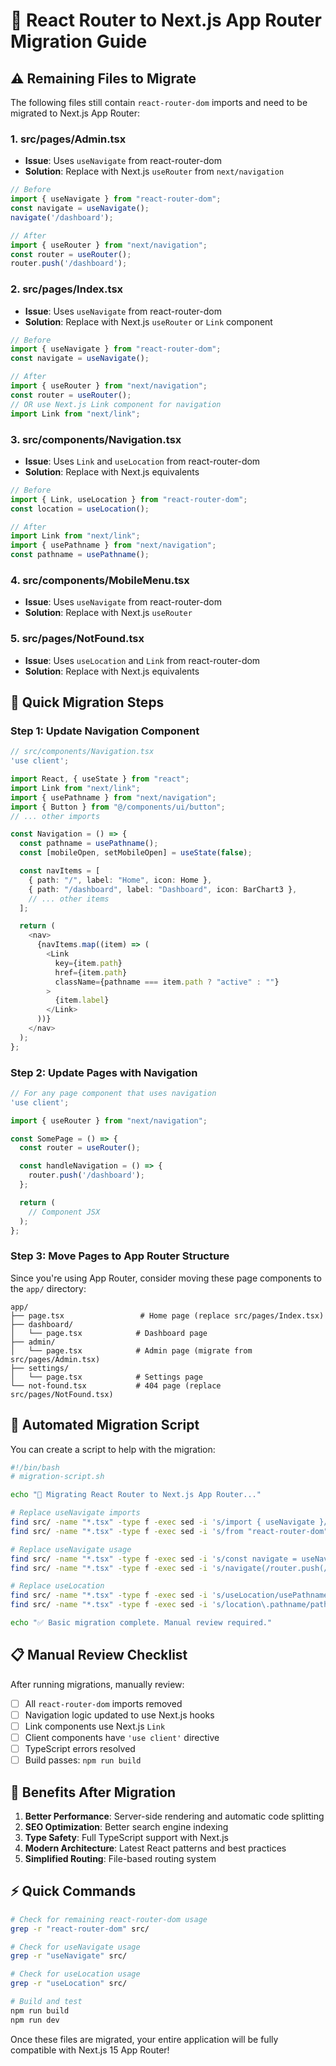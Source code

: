 # 🔄 React Router to Next.js App Router Migration Guide

## ⚠️ Remaining Files to Migrate

The following files still contain `react-router-dom` imports and need to be migrated to Next.js App Router:

### 1. **src/pages/Admin.tsx**
- **Issue**: Uses `useNavigate` from react-router-dom
- **Solution**: Replace with Next.js `useRouter` from `next/navigation`

```typescript
// Before
import { useNavigate } from "react-router-dom";
const navigate = useNavigate();
navigate('/dashboard');

// After
import { useRouter } from "next/navigation";
const router = useRouter();
router.push('/dashboard');
```

### 2. **src/pages/Index.tsx**
- **Issue**: Uses `useNavigate` from react-router-dom
- **Solution**: Replace with Next.js `useRouter` or `Link` component

```typescript
// Before
import { useNavigate } from "react-router-dom";
const navigate = useNavigate();

// After
import { useRouter } from "next/navigation";
const router = useRouter();
// OR use Next.js Link component for navigation
import Link from "next/link";
```

### 3. **src/components/Navigation.tsx**
- **Issue**: Uses `Link` and `useLocation` from react-router-dom
- **Solution**: Replace with Next.js equivalents

```typescript
// Before
import { Link, useLocation } from "react-router-dom";
const location = useLocation();

// After
import Link from "next/link";
import { usePathname } from "next/navigation";
const pathname = usePathname();
```

### 4. **src/components/MobileMenu.tsx**
- **Issue**: Uses `useNavigate` from react-router-dom
- **Solution**: Replace with Next.js `useRouter`

### 5. **src/pages/NotFound.tsx**
- **Issue**: Uses `useLocation` and `Link` from react-router-dom
- **Solution**: Replace with Next.js equivalents

## 🚀 Quick Migration Steps

### Step 1: Update Navigation Component
```typescript
// src/components/Navigation.tsx
'use client';

import React, { useState } from "react";
import Link from "next/link";
import { usePathname } from "next/navigation";
import { Button } from "@/components/ui/button";
// ... other imports

const Navigation = () => {
  const pathname = usePathname();
  const [mobileOpen, setMobileOpen] = useState(false);

  const navItems = [
    { path: "/", label: "Home", icon: Home },
    { path: "/dashboard", label: "Dashboard", icon: BarChart3 },
    // ... other items
  ];

  return (
    <nav>
      {navItems.map((item) => (
        <Link
          key={item.path}
          href={item.path}
          className={pathname === item.path ? "active" : ""}
        >
          {item.label}
        </Link>
      ))}
    </nav>
  );
};
```

### Step 2: Update Pages with Navigation
```typescript
// For any page component that uses navigation
'use client';

import { useRouter } from "next/navigation";

const SomePage = () => {
  const router = useRouter();

  const handleNavigation = () => {
    router.push('/dashboard');
  };

  return (
    // Component JSX
  );
};
```

### Step 3: Move Pages to App Router Structure
Since you're using App Router, consider moving these page components to the `app/` directory:

```
app/
├── page.tsx                 # Home page (replace src/pages/Index.tsx)
├── dashboard/
│   └── page.tsx            # Dashboard page
├── admin/
│   └── page.tsx            # Admin page (migrate from src/pages/Admin.tsx)
├── settings/
│   └── page.tsx            # Settings page
└── not-found.tsx           # 404 page (replace src/pages/NotFound.tsx)
```

## 🔧 Automated Migration Script

You can create a script to help with the migration:

```bash
#!/bin/bash
# migration-script.sh

echo "🔄 Migrating React Router to Next.js App Router..."

# Replace useNavigate imports
find src/ -name "*.tsx" -type f -exec sed -i 's/import { useNavigate }/import { useRouter }/g' {} \;
find src/ -name "*.tsx" -type f -exec sed -i 's/from "react-router-dom"/from "next\/navigation"/g' {} \;

# Replace useNavigate usage
find src/ -name "*.tsx" -type f -exec sed -i 's/const navigate = useNavigate()/const router = useRouter()/g' {} \;
find src/ -name "*.tsx" -type f -exec sed -i 's/navigate(/router.push(/g' {} \;

# Replace useLocation
find src/ -name "*.tsx" -type f -exec sed -i 's/useLocation/usePathname/g' {} \;
find src/ -name "*.tsx" -type f -exec sed -i 's/location\.pathname/pathname/g' {} \;

echo "✅ Basic migration complete. Manual review required."
```

## 📋 Manual Review Checklist

After running migrations, manually review:

- [ ] All `react-router-dom` imports removed
- [ ] Navigation logic updated to use Next.js hooks
- [ ] Link components use Next.js `Link`
- [ ] Client components have `'use client'` directive
- [ ] TypeScript errors resolved
- [ ] Build passes: `npm run build`

## 🎯 Benefits After Migration

1. **Better Performance**: Server-side rendering and automatic code splitting
2. **SEO Optimization**: Better search engine indexing
3. **Type Safety**: Full TypeScript support with Next.js
4. **Modern Architecture**: Latest React patterns and best practices
5. **Simplified Routing**: File-based routing system

## ⚡ Quick Commands

```bash
# Check for remaining react-router-dom usage
grep -r "react-router-dom" src/

# Check for useNavigate usage
grep -r "useNavigate" src/

# Check for useLocation usage
grep -r "useLocation" src/

# Build and test
npm run build
npm run dev
```

Once these files are migrated, your entire application will be fully compatible with Next.js 15 App Router!
